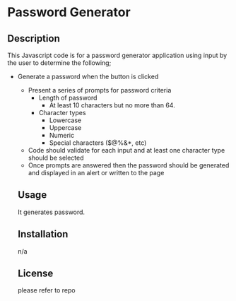  # Password Generator

 ## Description
 This Javascript code is for a password generator application using input by the user to determine the following;

* Generate a password when the button is clicked
  * Present a series of prompts for password criteria
    * Length of password
      * At least 10 characters but no more than 64.
    * Character types
      * Lowercase
      * Uppercase
      * Numeric
      * Special characters ($@%&*, etc)
  * Code should validate for each input and at least one character type should be selected
  * Once prompts are answered then the password should be generated and displayed in an alert or written to the page

  ## Usage
  It generates password.

  

  ## Installation
  n/a

  ## License
  please refer to repo





